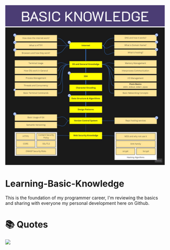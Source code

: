 <div width="100%" align="center">
  <img src="img/Banner.png" alt="Título">
</div>
<div width="100%" align="center">
  <img src="img/BasicKnowledge.jpg" alt="Título">
</div>

# Learning-Basic-Knowledge
This is the foundation of my programmer career, I'm reviewing the basics and sharing with everyone my personal development here on Github.

# :books: Quotes

<div width="100%" align="center">
  <a align="left" href="https://github.com/kamranahmedse/developer-roadmap" title="developer-roadmap"><img align="left" height="115" src="https://github-readme-stats.vercel.app/api/pin/?username=kamranahmedse&repo=developer-roadmap&theme=react&border_color=61dafb&border_radius=10"></a>
</div>
